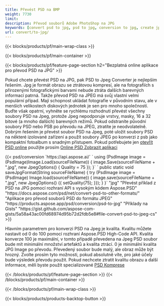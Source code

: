 ```yaml
---
title: Převést PSD na BMP
weight: 7730
limit: 
description: Převod souborů Adobe PhotoShop na JPG
keywords: [convert psd to jpg, psd to jpg, conversion to jpg, create jpg from psd, print psd as jpg]
url: convert/to-jpg/
---
```


{{< blocks/products/pf/main-wrap-class >}}

{{< blocks/products/pf/main-container >}}

{{< blocks/products/pf/feature-page-section h2="Bezplatná online aplikace pro převod PSD na JPG" >}}
<p>Pokud chcete převést PSD na JPG, pak PSD to Jpeg Converter je nejlepším řešením. Jpg je formát obrazu se ztrátovou kompresí, ale na fotografiích s přirozenými fotografickými barvami nebude ztráta dalších barevných informací patrná. Takže převod PSD na JPEG má svůj vlastní velmi populární případ. Mají schopnost ukládat fotografie v původním stavu, ale v menších velikostech diskových jednotek je sen pro mnoho společností. Buďte však opatrní, vyhněte se rychlému rozhodnutí převést všechny soubory PSD na Jpeg, protože Jpeg nepodporuje vrstvy, masky, 16 a 32 bitové (a mnoho dalších) barevných režimů. Pokud odstraníte původní soubory PSD nebo PSB po převodu na JPEG, ztratíte je neodvolatelně. Dobrým řešením je převést soubor PSD na Jpeg, poté uložit soubory PSD na některé izolované zařízení a použít soubory JPEG po konverzi z psb jako kompaktní fotoalbum s snadným přístupem. Pokud potřebujete jen <a href="/psd/view">otevřít PSD online</a> použijte prosím <a href="/psd/view">Online PSD Zobrazit aplikaci</a></p>
{{< psd/conversion `https://api.aspose.ai/` 
`    using (PsdImage image = (PsdImage)Image.Load(sourceFileName))
    {
        image.Save(sourceFileName + ".jpg",  new JpegOptions() { Quality = 75 });
    }` 
`    public static void saveJpgFormat(String sourceFileName) {
        try (PsdImage image = (PsdImage) Image.load(sourceFileName)) {
            image.save(sourceFileName + ".jpg", new JpegOptions() {{
                setQuality(75);
            }});
        }
    }` 
		"jpg" 
"Převést příklad z PSD na JPG pomocí rozhraní API s vysokým kódem Aspose.PSD"  "https://docs.aspose.com/psd/net/convert-psd-to-other-formats/" 
"Aplikace pro převod souborů PSD do formátu JPEG" "https://products.aspose.app/psd/conversion/psd-to-jpg" 
"Příklady na Gists" "https://gist.github.com/aspose-com-gists/5a58a43ac00fd68974d95b72d2fdb5e8#file-convert-psd-to-jpeg-cs" >}}
<p>Hlavním parametrem pro konverzi PSD na Jpeg je kvalita. Kvalitu můžete nastavit od 0 do 100 pomocí rozhraní Aspose.PSD High-Code API. Kvalita konverze 100 je maximální, v tomto případě převedena na Jpeg PSD soubor bude mít minimální množství artefaktů a kvalita ztrácí. 0 je minimální kvalita JPG Image po převodu. Převedený soubor bude malý, ale obraz může být hrozný. Zvolte prosím tyto možnosti, pokud absolutně víte, pro jaké účely bude výsledek převodu použit. Pokud nechcete ztratit kvalitu obrazu a další informace, měli byste použít specializované <a href="/psd/reduce-size">PSD Komprese</a></p>
{{< /blocks/products/pf/feature-page-section >}}
{{< /blocks/products/pf/main-container >}}


{{< /blocks/products/pf/main-wrap-class >}}

{{< blocks/products/products-backtop-button >}}

